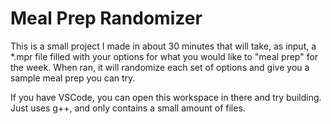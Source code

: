 # Meal Prep Randomizer

This is a small project I made in about 30 minutes that will take, as input, a *.mpr file filled with your options for what you would like to "meal prep" for the week.
When ran, it will randomize each set of options and give you a sample meal prep you can try.

If you have VSCode, you can open this workspace in there and try building. Just uses g++, and only contains a small amount of files.

